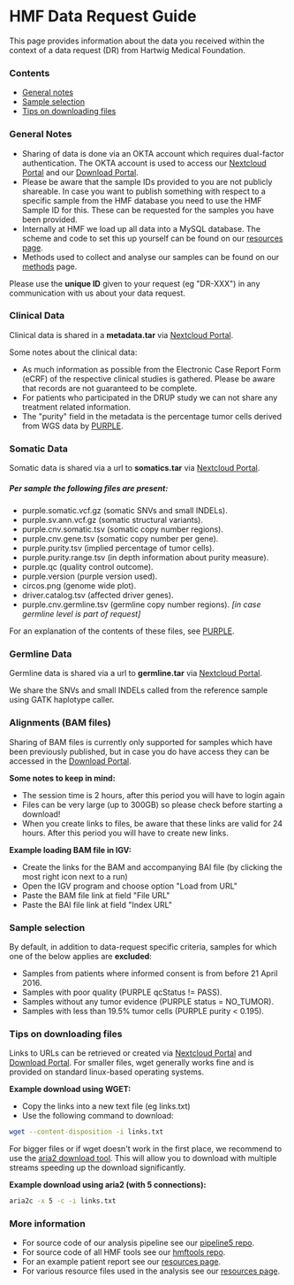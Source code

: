 
HMF Data Request Guide
===== 

This page provides information about the data you received within the context of a data request (DR) from Hartwig Medical Foundation.

### Contents

* [General notes](#general-notes)
* [Sample selection](#sample-selection)
* [Tips on downloading files ](#tips-on-downloading-files)

### General Notes
 - Sharing of data is done via an OKTA account which requires dual-factor authentication. The OKTA account is used to access our [Nextcloud Portal](https://nc.hartwigmedicalfoundation.nl) and our [Download Portal](https://portal.hartwigmedicalfoundation.nl).
 - Please be aware that the sample IDs provided to you are not publicly shareable. In case you want to publish something with respect to a specific sample from the HMF database you need to use the HMF Sample ID for this. These can be requested for the samples you have been provided. 
 - Internally at HMF we load up all data into a MySQL database. The scheme and code to set this up yourself can be found on our [resources page](http://resources.hartwigmedicalfoundation.nl).
 - Methods used to collect and analyse our samples can be found on our [methods](./README_METHODS.md) page.
 
Please use the **unique ID** given to your request (eg "DR-XXX") in any communication with us about your data request.

### Clinical Data

Clinical data is shared in a **metadata.tar** via [Nextcloud Portal](https://nc.hartwigmedicalfoundation.nl).

Some notes about the clinical data:
- As much information as possible from the Electronic Case Report Form (eCRF) of the respective clinical studies is gathered. Please be aware that records are not guaranteed to be complete.
- For patients who participated in the DRUP study we can not share any treatment related information.
- The "purity" field in the metadata is the percentage tumor cells derived from WGS data by [PURPLE](https://github.com/hartwigmedical/hmftools/tree/master/purity-ploidy-estimator).

### Somatic Data

Somatic data is shared via a url to **somatics.tar** via [Nextcloud Portal](https://nc.hartwigmedicalfoundation.nl).

##### Per sample the following files are present:
- purple.somatic.vcf.gz (somatic SNVs and small INDELs).
- purple.sv.ann.vcf.gz (somatic structural variants).
- purple.cnv.somatic.tsv (somatic copy number regions).
- purple.cnv.gene.tsv (somatic copy number per gene).
- purple.purity.tsv (implied percentage of tumor cells).
- purple.purity.range.tsv (in depth information about purity measure).
- purple.qc (quality control outcome).
- purple.version (purple version used).
- circos.png (genome wide plot).
- driver.catalog.tsv (affected driver genes).
- purple.cnv.germline.tsv (germline copy number regions). *[in case germline level is part of request]*

For an explanation of the contents of these files, see [PURPLE](https://github.com/hartwigmedical/hmftools/tree/master/purity-ploidy-estimator).

### Germline Data

Germline data is shared via a url to **germline.tar** via [Nextcloud Portal](https://nc.hartwigmedicalfoundation.nl).

We share the SNVs and small INDELs called from the reference sample using GATK haplotype caller.

### Alignments (BAM files)

Sharing of BAM files is currently only supported for samples which have been previously published, but in case you do have access they can be accessed in the [Download Portal](https://portal.hartwigmedicalfoundation.nl).

**Some notes to keep in mind:**
- The session time is 2 hours, after this period you will have to login again
- Files can be very large (up to 300GB) so please check before starting a download!
- When you create links to files, be aware that these links are valid for 24 hours. After this period you will have to create new links.

**Example loading BAM file in IGV:**
- Create the links for the BAM and accompanying BAI file (by clicking the most right icon next to a run)
- Open the IGV program and choose option "Load from URL"
- Paste the BAM file link at field "File URL"
- Paste the BAI file link at field "Index URL"

### Sample selection

By default, in addition to data-request specific criteria, samples for which one of the below applies are **excluded**:

- Samples from patients where informed consent is from before 21 April 2016.
- Samples with poor quality (PURPLE qcStatus != PASS).
- Samples without any tumor evidence (PURPLE status = NO_TUMOR).
- Samples with less than 19.5% tumor cells (PURPLE purity < 0.195).

### Tips on downloading files 

Links to URLs can be retrieved or created via [Nextcloud Portal](https://nc.hartwigmedicalfoundation.nl) and [Download Portal](https://portal.hartwigmedicalfoundation.nl). For smaller files, wget generally works fine and is provided on standard linux-based operating systems.

**Example download using WGET:**

- Copy the links into a new text file (eg links.txt)
- Use the following command to download: 

```sh
wget --content-disposition -i links.txt
```

For bigger files or if wget doesn't work in the first place, we recommend to use the [aria2 download tool](https://aria2.github.io/). This will allow you to download with multiple streams speeding up the download significantly.

**Example download using aria2 (with 5 connections):**
```sh
aria2c -x 5 -c -i links.txt
```

### More information
- For source code of our analysis pipeline see our [pipeline5 repo](https://github.com/hartwigmedical/pipeline5).
- For source code of all HMF tools see our [hmftools repo](https://github.com/hartwigmedical/hmftools).
- For an example patient report see our [resources page](https://resources.hartwigmedicalfoundation.nl/).
- For various resource files used in the analysis see our [resources page](https://resources.hartwigmedicalfoundation.nl/).
